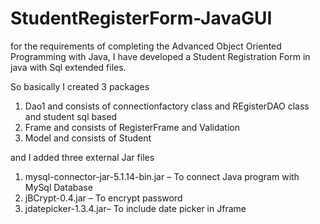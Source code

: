 # StudentRegisterForm-JavaGUI
for the requirements of completing the Advanced Object Oriented Programming with Java, I have developed a Student Registration Form in java with Sql extended files.

So basically I created 3 packages
1. Dao1 and consists of connectionfactory class and REgisterDAO class and student sql based 
2. Frame and consists of RegisterFrame and Validation 
3. Model and consists of Student  

and I added three external Jar files 
1. mysql-connector-jar-5.1.14-bin.jar – To connect Java program with MySql Database 
2. jBCrypt-0.4.jar – To encrypt password 
3. jdatepicker-1.3.4.jar– To include date picker in Jframe 
